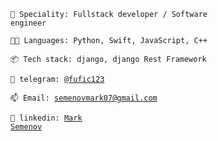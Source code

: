 <code>👾 Speciality: Fullstack developer / Software engineer</code><br>

<code>🧑‍💻 Languages: Python, Swift, JavaScript, C++</code>

<code>📦 Tech stack: django, django Rest Framework</code>

<code>💬 telegram: [@fufic123](https://telegram.me/fufic123)</code>

<code>📫 Email: [semenovmark07@gmail.com](mailto:semenovmark07@gmail.com)</code><br>

<code>🔵 linkedin: [Mark Semenov](https://www.linkedin.com/in/mark-semenov-532892237/) </code>

